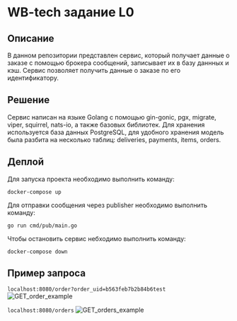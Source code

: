 # WB-tech задание L0

## Описание
В данном репозитории представлен сервис, который получает данные о заказе с помощью брокера сообщений, записывает их в базу даннных и кэш. Сервис позволяет получить данные о заказе по его идентификатору.

## Решение
Сервис написан на языке Golang с помощью gin-gonic, pgx, migrate, viper, squirrel, nats-io, а также базовых библиотек.
Для хранения используется база данных PostgreSQL, для удобного хранения модель была разбита на несколько таблиц: deliveries, payments, items, orders.

## Деплой
Для запуска проекта необходимо выполнить команду:

```docker-compose up```

Для отправки сообщения через publisher необходимо выполнить команду:

```go run cmd/pub/main.go```

Чтобы остановить сервис небходимо выполнить команду:

```docker-compose down```

## Пример запроса
```localhost:8080/order?order_uid=b563feb7b2b84b6test```
![GET_order_example](https://github.com/sleeter/wb-tech-backend/pic/GET_order_example.png)

```localhost:8080/orders```
![GET_orders_example](https://github.com/sleeter/wb-tech-backend/pic/GET_orders_example.png)